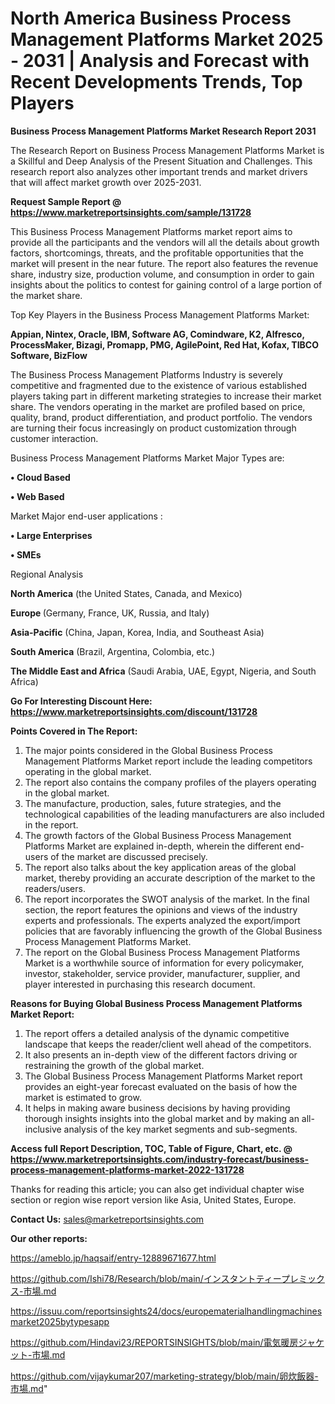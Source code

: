 # North America Business Process Management Platforms Market 2025 - 2031 | Analysis and Forecast with Recent Developments Trends, Top Players

<strong>Business Process Management Platforms Market Research Report 2031</strong>

The Research Report on Business Process Management Platforms Market is a Skillful and Deep Analysis of the Present Situation and Challenges. This research report also analyzes other important trends and market drivers that will affect market growth over 2025-2031.

<strong>Request Sample Report @ <a href=https://www.marketreportsinsights.com/sample/131728>https://www.marketreportsinsights.com/sample/131728</a></strong>

This Business Process Management Platforms market report aims to provide all the participants and the vendors will all the details about growth factors, shortcomings, threats, and the profitable opportunities that the market will present in the near future. The report also features the revenue share, industry size, production volume, and consumption in order to gain insights about the politics to contest for gaining control of a large portion of the market share.

Top Key Players in the Business Process Management Platforms Market:

<strong>Appian, Nintex, Oracle, IBM, Software AG, Comindware, K2, Alfresco, ProcessMaker, Bizagi, Promapp, PMG, AgilePoint, Red Hat, Kofax, TIBCO Software, BizFlow</strong>

The Business Process Management Platforms Industry is severely competitive and fragmented due to the existence of various established players taking part in different marketing strategies to increase their market share. The vendors operating in the market are profiled based on price, quality, brand, product differentiation, and product portfolio. The vendors are turning their focus increasingly on product customization through customer interaction.

Business Process Management Platforms Market Major Types are:

<strong>• Cloud Based

• Web Based</strong>

Market Major end-user applications :

<strong>• Large Enterprises

• SMEs</strong>

Regional Analysis

</u><strong><b>North America</b></strong> (the United States, Canada, and Mexico)

<strong><b>Europe </b></strong>(Germany, France, UK, Russia, and Italy)

<strong><b>Asia-Pacific</b></strong> (China, Japan, Korea, India, and Southeast Asia)

<strong><b>South America</b></strong> (Brazil, Argentina, Colombia, etc.)

<strong><b>The Middle East and Africa</b></strong> (Saudi Arabia, UAE, Egypt, Nigeria, and South Africa)

<strong>Go For Interesting Discount Here: <a href=https://www.marketreportsinsights.com/discount/131728>https://www.marketreportsinsights.com/discount/131728</a></strong>

<strong>Points Covered in The Report:</strong>
<ol>
  <li>The major points considered in the Global Business Process Management Platforms Market report include the leading competitors operating in the global market.</li>
  <li>The report also contains the company profiles of the players operating in the global market.</li>
  <li>The manufacture, production, sales, future strategies, and the technological capabilities of the leading manufacturers are also included in the report.</li>
  <li>The growth factors of the Global Business Process Management Platforms Market are explained in-depth, wherein the different end-users of the market are discussed precisely.</li>
  <li>The report also talks about the key application areas of the global market, thereby providing an accurate description of the market to the readers/users.</li>
  <li>The report incorporates the SWOT analysis of the market. In the final section, the report features the opinions and views of the industry experts and professionals. The experts analyzed the export/import policies that are favorably influencing the growth of the Global Business Process Management Platforms Market.</li>
  <li>The report on the Global Business Process Management Platforms Market is a worthwhile source of information for every policymaker, investor, stakeholder, service provider, manufacturer, supplier, and player interested in purchasing this research document.</li>
</ol>
<strong>Reasons for Buying Global Business Process Management Platforms Market Report:</strong>

<ol>
  <li>The report offers a detailed analysis of the dynamic competitive landscape that keeps the reader/client well ahead of the competitors.</li>
  <li>It also presents an in-depth view of the different factors driving or restraining the growth of the global market.</li>
  <li>The Global Business Process Management Platforms Market report provides an eight-year forecast evaluated on the basis of how the market is estimated to grow.</li>
  <li>It helps in making aware business decisions by having providing thorough insights insights into the global market and by making an all-inclusive analysis of the key market segments and sub-segments.</li>
</ol>
<strong>Access full Report Description, TOC, Table of Figure, Chart, etc. @ <a href=https://www.marketreportsinsights.com/industry-forecast/business-process-management-platforms-market-2022-131728>https://www.marketreportsinsights.com/industry-forecast/business-process-management-platforms-market-2022-131728</a></strong>


Thanks for reading this article; you can also get individual chapter wise section or region wise report version like Asia, United States, Europe.

<strong>Contact Us:</strong>
sales@marketreportsinsights.com

<strong>Our other reports:</strong>

<a href=https://ameblo.jp/haqsaif/entry-12889671677.html>https://ameblo.jp/haqsaif/entry-12889671677.html</a>

<a href=https://github.com/Ishi78/Research/blob/main/インスタントティープレミックス-市場.md>https://github.com/Ishi78/Research/blob/main/インスタントティープレミックス-市場.md</a>

<a href=https://issuu.com/reportsinsights24/docs/europematerialhandlingmachinesmarket2025bytypesapp>https://issuu.com/reportsinsights24/docs/europematerialhandlingmachinesmarket2025bytypesapp</a>

<a href=https://github.com/Hindavi23/REPORTSINSIGHTS/blob/main/電気暖房ジャケット-市場.md>https://github.com/Hindavi23/REPORTSINSIGHTS/blob/main/電気暖房ジャケット-市場.md</a>

<a href=https://github.com/vijaykumar207/marketing-strategy/blob/main/卵炊飯器-市場.md>https://github.com/vijaykumar207/marketing-strategy/blob/main/卵炊飯器-市場.md</a>"
